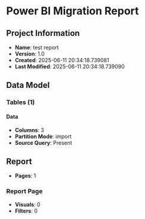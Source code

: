 # Power BI Migration Report

## Project Information
- **Name**: test report
- **Version**: 1.0
- **Created**: 2025-06-11 20:34:18.739081
- **Last Modified**: 2025-06-11 20:34:18.739090

## Data Model

### Tables (1)

#### Data
- **Columns**: 3
- **Partition Mode**: import
- **Source Query**: Present

## Report
- **Pages**: 1

### Report Page
- **Visuals**: 0
- **Filters**: 0
